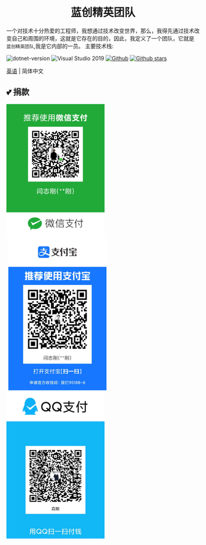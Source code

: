 <h1 align="center">蓝创精英团队</h1>

<div 对齐=“中心”>

一个对技术十分热爱的工程师，我想通过技术改变世界，那么，我得先通过技术改变自己和周围的环境，这就是它存在的目的，因此，我定义了一个团队，它就是 `蓝创精英团队`,我是它内部的一员。
主要技术栈:

![ dotnet-version ](https://img.shields.io/badge/.NET%206.0-blue) ![ Visual Studio 2019 ](https://img.shields.io/badge/Visual%20Studio%20-2019-blueviolet) [![ Github ](https://img.shields.io/badge/%20-github-%2324292e)](https://github.com/kesshei/kesshei) [![ Github stars ](https://img.shields.io/github/stars/kesshei/kesshei)](https://github.com/kesshei/kesshei/stargazers)

</div>

[英语](README.md) | 简体中文



##  💕 捐款

<div 对齐=“中心”>
<img src="WeChatPay.jpg" width="256" alt="微信"><img src="AliPay.jpg" style="margin-left: 5px; margin-right: 5px;" width="256" alt="支付宝"><img src="QQPay.jpg" width="256" alt="QQpay">
</div>
